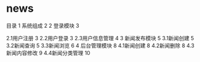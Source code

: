 # news
目录
1 系统组成	2
2 登录模块	3

2.1用户注册	3
2.2用户登录	3
2.3用户信息管理	4
3 新闻发布模块	5
3.1新闻创建	5
3.2新闻查询	5
3.3新闻浏览	6
4 后台管理模块	8
4.1新闻创建	8
4.2新闻删除	8
4.3新闻内容修改	9
4.4新闻分类管理	10
